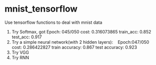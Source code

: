 # mnist_tensorflow
Use tensorflow functions to deal with mnist data 
1. Try Softmax, got Epoch: 
    045/050 cost: 0.316073865 train_acc: 0.852 test_acc: 0.917
2. Try a simple neural network(with 2 hidden layers):
    Epoch:047/050 cost: 0.286422827 train accuracy: 0.867 test accuracy: 0.923
3. Try VGG
4. Try RNN
